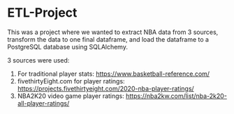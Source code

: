 # ETL-Project

This was a project where we wanted to extract NBA data from 3 sources, transform the data to one final dataframe, and load the dataframe to a PostgreSQL database using SQLAlchemy. 

3 sources were used: 
  1. For traditional player stats: https://www.basketball-reference.com/
  2. fivethirtyEight.com for player ratings: https://projects.fivethirtyeight.com/2020-nba-player-ratings/
  3. NBA2K20 video game player ratings: https://nba2kw.com/list/nba-2k20-all-player-ratings/
